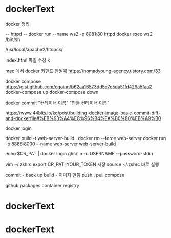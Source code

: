 # dockerText

docker 정리

-- httpd --
docker run --name ws2 -p 8081:80 httpd
docker exec ws2 /bin/sh

/usr/local/apache2/htdocs/

index.html 파일 수정 k

mac 에서 docker 커맨드 안될때 
https://nomadyoung-agency.tistory.com/33

docker compose
https://gist.github.com/egoing/b62aa16573dd5c7c5da51fd429a5faa2
docker-compose up
docker-compose down

docker commit "컨테이너 이름" "만들 컨테이너 이름"

https://www.44bits.io/ko/post/building-docker-image-basic-commit-diff-and-dockerfile#%EB%93%A4%EC%96%B4%EA%B0%80%EB%A9%B0


docker login

docker build -t web-server-build .
docker rm --force web-server
docker run -p 8888:8000 --name web-server web-server-build


echo $CR_PAT | docker login ghcr.io -u USERNAME --password-stdin

vim ~/.zshrc 
export CR_PAT=YOUR_TOKEN 저장 
source ~/.zshrc 바로 실행

commit - back up
build - 이미지 만듬
push , pull
compose



github packages container registry 


# dockerText

# dockerText
